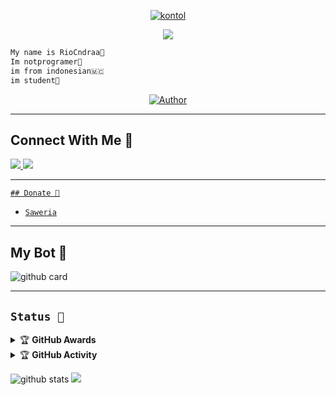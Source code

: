 <p align="center">
  <a href="https://github.com/Xyrzaa"><img src="http://readme-typing-svg.herokuapp.com?color=FFFFFF&center=true&vCenter=true&multiline=false&lines=Wellcome+To+My+Github;My+Github+is+under+Maintenance;Please+waiting+for+13+hours." alt="kontol">
       </p>
<p align="center">
  <img src="https://github.com/Xyrzaa.png" 
       </p>
 </h1></p1>
 
 ```bash
My name is RioCndraa🥰
Im notprogramer🤭
im from indonesian🇲🇨
im student🤗
```
  
<p align="center">
<a href="https://github.com/Xyrzaa"><img title="Author" src="https://img.shields.io/badge/Rio-Turu-blue.svg?style=for-the-badge&logo=github"></a>
</p>

---------
## Connect With Me 💌
  <a href="https://instagram.com/rio.caandra"><img src="https://img.shields.io/badge/Instagram-E4405F?style=for-the-badge&logo=instagram&logoColor=white"/> 
  <a href="https://wa.me/14129688025"><img src="https://img.shields.io/badge/WhatsApp-25D366?style=for-the-badge&logo=whatsapp&logoColor=white" />
    
---------
    ## Donate 🧧
* [`Saweria`](https://saweria.co/Riosanz)
    
---------

## My Bot 🌷
![github card](https://github-readme-stats.vercel.app/api/pin/?username=Xyrzaa&repo=riomd-v1&theme=vue)

---------

## ```Status 🐾```

<details>
    <summary>&#127942 <b>GitHub Awards</b></summary><br/>

![Github Trophy](https://github-profile-trophy.vercel.app/?username=Xyrzaa)

</details>

<details>
    <summary>&#127942 <b>GitHub  Activity</b></summary><br/>

![Metrics](https://metrics.lecoq.io/Xyrzaa?template=classic&repositories.forks=true&languages=1&languages.colors=github&languages.threshold=0%25&config.timezone=Asia%2FJakarta)

</details> 
    
![github stats](https://github-readme-stats.vercel.app/api?username=Xyrzaa&show_icons=true)
<img src="https://github-readme-stats.vercel.app/api/top-langs/?username=Xyrzaa&theme=vue">
